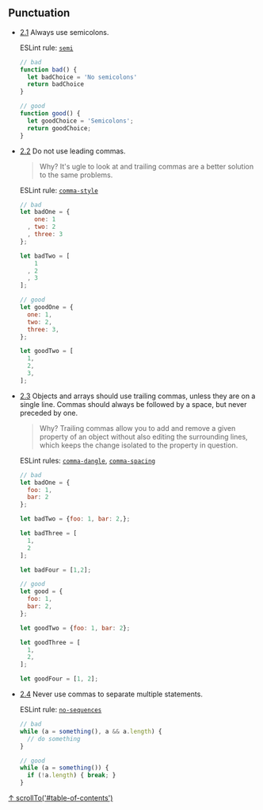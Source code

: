 ## Punctuation

- [2.1](#2.1) <a name="2.1"></a> Always use semicolons.

  ESLint rule: [`semi`](http://eslint.org/docs/rules/semi.html)

  ```js
  // bad
  function bad() {
    let badChoice = 'No semicolons'
    return badChoice
  }

  // good
  function good() {
    let goodChoice = 'Semicolons';
    return goodChoice;
  }
  ```

- [2.2](#2.2) <a name="2.2"></a> Do not use leading commas.

  > Why? It's ugle to look at and trailing commas are a better solution to the same problems.

  ESLint rule: [`comma-style`](http://eslint.org/docs/rules/comma-style.html)

  ```js
  // bad
  let badOne = {
      one: 1
    , two: 2
    , three: 3
  };

  let badTwo = [
      1
    , 2
    , 3
  ];

  // good
  let goodOne = {
    one: 1,
    two: 2,
    three: 3,
  };

  let goodTwo = [
    1,
    2,
    3,
  ];
  ```

- [2.3](#2.3) <a name="2.3"></a> Objects and arrays should use trailing commas, unless they are on a single line. Commas should always be followed by a space, but never preceded by one.

  > Why? Trailing commas allow you to add and remove a given property of an object without also editing the surrounding lines, which keeps the change isolated to the property in question.

  ESLint rules: [`comma-dangle`](http://eslint.org/docs/rules/comma-dangle.html), [`comma-spacing`](http://eslint.org/docs/rules/comma-spacing.html)

  ```javascript
  // bad
  let badOne = {
    foo: 1,
    bar: 2
  };

  let badTwo = {foo: 1, bar: 2,};

  let badThree = [
    1,
    2
  ];

  let badFour = [1,2];

  // good
  let good = {
    foo: 1,
    bar: 2,
  };

  let goodTwo = {foo: 1, bar: 2};

  let goodThree = [
    1,
    2,
  ];

  let goodFour = [1, 2];
  ```

- [2.4](#2.4) <a name="2.4"></a> Never use commas to separate multiple statements.

  ESLint rule: [`no-sequences`](http://eslint.org/docs/rules/no-sequences.html)

  ```js
  // bad
  while (a = something(), a && a.length) {
    // do something
  }

  // good
  while (a = something()) {
    if (!a.length) { break; }
  }
  ```

[↑ scrollTo('#table-of-contents')](#table-of-contents)
